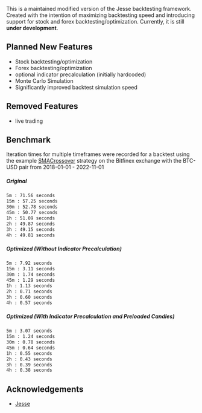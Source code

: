 This is a maintained modified version of the Jesse backtesting framework. Created with the intention of maximizing backtesting speed and introducing support for stock and forex backtesting/optimization. Currently, it is still **under development**. 

## Planned New Features

* Stock backtesting/optimization 
* Forex backtesting/optimization 
* optional indicator precalculation (initially hardcoded)
* Monte Carlo Simulation
* Significantly improved backtest simulation speed

## Removed Features

* live trading


## Benchmark

Iteration times for multiple timeframes were recorded for a backtest using the example [SMACrossover](https://github.com/jesse-ai/example-strategies/blob/master/SMACrossover/__init__.py) strategy on the Bitfinex exchange with the BTC-USD pair from 2018-01-01 - 2022-11-01
##### Original 

```bash
5m : 71.56 seconds
15m : 57.25 seconds
30m : 52.78 seconds
45m : 50.77 seconds
1h : 51.09 seconds
2h : 49.87 seconds
3h : 49.15 seconds
4h : 49.81 seconds
```

##### Optimized (Without Indicator Precalculation)

```bash
5m : 7.92 seconds
15m : 3.11 seconds
30m : 1.74 seconds
45m : 1.29 seconds
1h : 1.13 seconds 
2h : 0.71 seconds
3h : 0.60 seconds
4h : 0.57 seconds
```

##### Optimized (With Indicator Precalculation and Preloaded Candles)

```bash
5m : 3.07 seconds
15m : 1.24 seconds 
30m : 0.78 seconds
45m : 0.64 seconds
1h : 0.55 seconds
2h : 0.43 seconds
3h : 0.39 seconds
4h : 0.38 seconds
```

## Acknowledgements

 - [Jesse](https://github.com/jesse-ai/jesse)